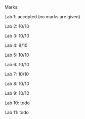 Marks:
 
 Lab 1: accepted (no marks are given)

  Lab 2: 10/10

  Lab 3: 10/10

  Lab 4: 9/10

  Lab 5: 10/10

  Lab 6: 10/10

  Lab 7: 10/10

  Lab 8: 10/10

  Lab 9: 10/10

  Lab 10: todo

  Lab 11: todo
